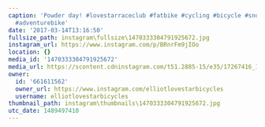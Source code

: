 ```yaml
---
caption: 'Powder day! #lovestarraceclub #fatbike #cycling #bicycle #snowbike #bikewinter
  #adventurebike'
date: '2017-03-14T13:16:50'
fullsize_path: instagram\fullsize\1470333304791925672.jpg
instagram_url: https://www.instagram.com/p/BRnrFm9jIOo
location: {}
media_id: '1470333304791925672'
media_url: https://scontent.cdninstagram.com/t51.2885-15/e35/17267416_1934213533458714_7702360749670137856_n.jpg
owner:
  id: '661611562'
  owner_url: https://www.instagram.com/elliotlovestarbicycles
  username: elliotlovestarbicycles
thumbnail_path: instagram\thumbnails\1470333304791925672.jpg
utc_date: 1489497410
---
```

